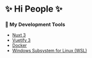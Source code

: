 # ✨ Hi People ✨ 

### 🔭 My Development Tools
- [Nuxt 3](https://nuxt.com/)
- [Vuetify 3](https://vuetifyjs.com/en/)
- [Docker](https://www.docker.com/)
- [Windows Subsystem for Linux (WSL)](https://learn.microsoft.com/en-us/windows/wsl/about?source=recommendations)

  
<!--
**PeterH3G/peterh3g** is a  _special_ ✨ repository because its `README.md` (this file) appears on your GitHub profile.

Here are some ideas to get you started:

- 🔭 I’m currently working on ...
- 🌱 I’m currently learning ...
- 👯 I’m looking to collaborate on ...
- 🤔 I’m looking for help with ...
- 💬 Ask me about ...
- 📫 How to reach me: ...
- 😄 Pronouns: ...
- ⚡ Fun fact: ...
-->
